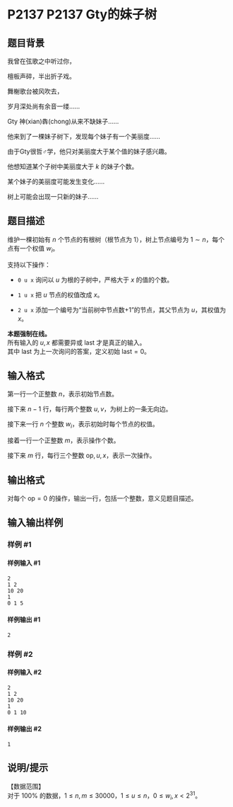 # P2137 P2137 Gty的妹子树

## 题目背景

我曾在弦歌之中听过你，


檀板声碎，半出折子戏。


舞榭歌台被风吹去，


岁月深处尚有余音一缕……



Gty 神(xian)犇(chong)从来不缺妹子……


他来到了一棵妹子树下，发现每个妹子有一个美丽度……


由于Gty很哲♂学，他只对美丽度大于某个值的妹子感兴趣。


他想知道某个子树中美丽度大于 $k$ 的妹子个数。


某个妹子的美丽度可能发生变化……


树上可能会出现一只新的妹子……


## 题目描述

维护一棵初始有 $n$ 个节点的有根树（根节点为 $1$），树上节点编号为 $1 \sim n$，每个点有一个权值 $w_i$。


支持以下操作：

- `0 u x` 询问以 $u$ 为根的子树中，严格大于 $x$ 的值的个数。

- `1 u x`  把 $u$ 节点的权值改成 $x$。

- `2 u x`  添加一个编号为“当前树中节点数+1”的节点，其父节点为 $u$，其权值为 $x$。

**本题强制在线。**   
所有输入的 $u,x$ 都需要异或 $\text{last}$ 才是真正的输入。   
其中 $\text{last}$ 为上一次询问的答案，定义初始 $\text{last} = 0$。

## 输入格式

第一行一个正整数 $n$，表示初始节点数。 

接下来 $n-1$ 行，每行两个整数 $u,v$，为树上的一条无向边。

接下来一行 $n$ 个整数 $w_i$，表示初始时每个节点的权值。

接着一行一个正整数 $m$，表示操作个数。

接下来 $m$ 行，每行三个整数 $\text{op},u,x$，表示一次操作。


## 输出格式

对每个 $\text{op}=0$ 的操作，输出一行，包括一个整数，意义见题目描述。


## 输入输出样例

### 样例 #1

#### 样例输入 #1

```
2
1 2
10 20
1
0 1 5
```

#### 样例输出 #1

```
2
```

### 样例 #2

#### 样例输入 #2

```
2
1 2
10 20
1
0 1 10
```

#### 样例输出 #2

```
1
```

## 说明/提示

【数据范围】  
对于 $100\%$ 的数据，$1\le n,m \le 30000$，$1\le u \le n$，$0 \le w_i,x < 2^{31}$。

